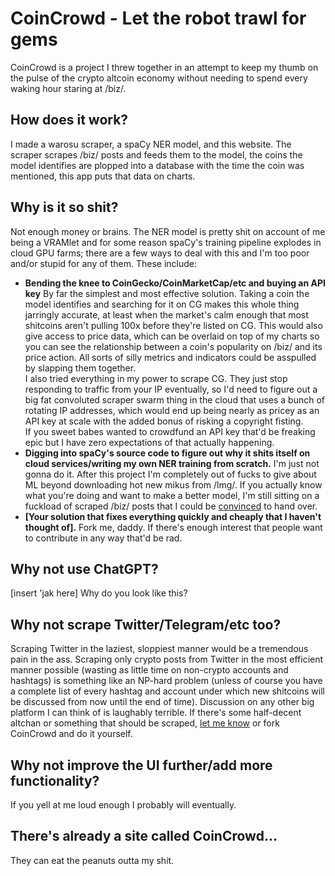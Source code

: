 # CoinCrowd - Let the robot trawl for gems
CoinCrowd is a project I threw together in an attempt to keep my thumb on the pulse of the crypto altcoin economy without needing to spend every waking hour staring at /biz/.


## How does it work?

I made a warosu scraper, a spaCy NER model, and this website. The scraper scrapes /biz/ posts and feeds them to the model, the coins the model identifies are plopped into a database with the time the coin was mentioned, this app puts that data on charts.

## Why is it so shit?

Not enough money or brains. The NER model is pretty shit on account of me being a VRAMlet and for some reason spaCy's training pipeline explodes in cloud GPU farms; there are a few ways to deal with this and I'm too poor and/or stupid for any of them. These include:

 - **Bending the knee to CoinGecko/CoinMarketCap/etc and buying an API key**
	 By far the simplest and most effective solution. Taking a coin the model identifies and searching for it on CG makes this whole thing jarringly accurate, at least when the market's calm enough that most shitcoins aren't pulling 100x before they're listed on CG. This would also give access to price data, which can be overlaid on top of my charts so you can see the relationship between a coin's popularity on /biz/ and its price action. All sorts of silly metrics and indicators could be asspulled by slapping them together.  
I also tried everything in my power to scrape CG. They just stop responding to traffic from your IP eventually, so I'd need to figure out a big fat convoluted scraper swarm thing in the cloud that uses a bunch of rotating IP addresses, which would end up being nearly as pricey as an API key at scale with the added bonus of risking a copyright fisting.  
If you sweet babes wanted to crowdfund an API key that'd be freaking epic but I have zero expectations of that actually happening.
 - **Digging into spaCy's source code to figure out why it shits itself on cloud services/writing my own NER training from scratch.**
 I'm just not gonna do it. After this project I'm completely out of fucks to give about ML beyond downloading hot new mikus from /lmg/. If you actually know what you're doing and want to make a better model, I'm still sitting on a fuckload of scraped /biz/ posts that I could be [convinced](mailto:quandaviousgooch@proton.me) to hand over.
 - **[Your solution that fixes everything quickly and cheaply that I haven't thought of].**
 Fork me, daddy. If there's enough interest that people want to contribute in any way that'd be rad.

## Why not use ChatGPT?
[insert 'jak here]
Why do you look like this?


## Why not scrape Twitter/Telegram/etc too?

Scraping Twitter in the laziest, sloppiest manner would be a tremendous pain in the ass. Scraping only crypto posts from Twitter in the most efficient manner possible (wasting as little time on non-crypto accounts and hashtags) is something like an NP-hard problem (unless of course you have a complete list of every hashtag and account under which new shitcoins will be discussed from now until the end of time). Discussion on any other big platform I can think of is laughably terrible. If there's some half-decent altchan or something that should be scraped, [let me know](mailto:quandaviousgooch@proton.me) or fork CoinCrowd and do it yourself.

## Why not improve the UI further/add more functionality?

If you yell at me loud enough I probably will eventually.

## There's already a site called CoinCrowd...

They can eat the peanuts outta my shit.
